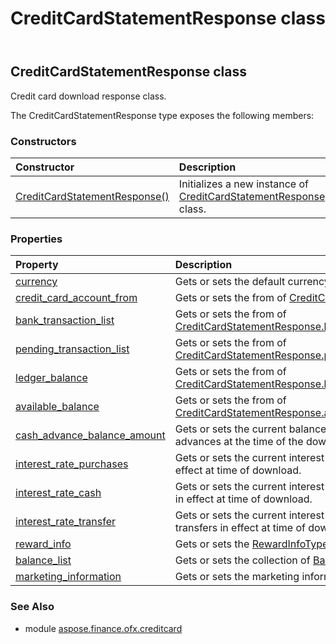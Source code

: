 ﻿---
title: CreditCardStatementResponse class
second_title: Aspose.Finance for Python via .NET API References
description: 
type: docs
weight: 70
url: /python-net/aspose.finance.ofx.creditcard/creditcardstatementresponse/
is_root: false
---

## CreditCardStatementResponse class

Credit card download response class.



The CreditCardStatementResponse type exposes the following members:

### Constructors
| Constructor | Description |
| :- | :- |
| [CreditCardStatementResponse()](/finance/python-net/aspose.finance.ofx.creditcard/creditcardstatementresponse/__init__/#) | Initializes a new instance of [CreditCardStatementResponse](/finance/python-net/aspose.finance.ofx.creditcard/creditcardstatementresponse) class. |


### Properties
| Property | Description |
| :- | :- |
| [currency](/finance/python-net/aspose.finance.ofx.creditcard/creditcardstatementresponse/currency) | Gets or sets the default currency for the statement. |
| [credit_card_account_from](/finance/python-net/aspose.finance.ofx.creditcard/creditcardstatementresponse/credit_card_account_from) | Gets or sets the from of [CreditCardAccount](/finance/python-net/aspose.finance.ofx/creditcardaccount). |
| [bank_transaction_list](/finance/python-net/aspose.finance.ofx.creditcard/creditcardstatementresponse/bank_transaction_list) | Gets or sets the from of [CreditCardStatementResponse.bank_transaction_list](/finance/python-net/aspose.finance.ofx.creditcard/creditcardstatementresponse#bank_transaction_list). |
| [pending_transaction_list](/finance/python-net/aspose.finance.ofx.creditcard/creditcardstatementresponse/pending_transaction_list) | Gets or sets the from of [CreditCardStatementResponse.pending_transaction_list](/finance/python-net/aspose.finance.ofx.creditcard/creditcardstatementresponse#pending_transaction_list). |
| [ledger_balance](/finance/python-net/aspose.finance.ofx.creditcard/creditcardstatementresponse/ledger_balance) | Gets or sets the from of [CreditCardStatementResponse.ledger_balance](/finance/python-net/aspose.finance.ofx.creditcard/creditcardstatementresponse#ledger_balance). |
| [available_balance](/finance/python-net/aspose.finance.ofx.creditcard/creditcardstatementresponse/available_balance) | Gets or sets the from of [CreditCardStatementResponse.available_balance](/finance/python-net/aspose.finance.ofx.creditcard/creditcardstatementresponse#available_balance). |
| [cash_advance_balance_amount](/finance/python-net/aspose.finance.ofx.creditcard/creditcardstatementresponse/cash_advance_balance_amount) | Gets or sets the current balance amount for cash advances at the time of the download. |
| [interest_rate_purchases](/finance/python-net/aspose.finance.ofx.creditcard/creditcardstatementresponse/interest_rate_purchases) | Gets or sets the current interest rate for purchases in effect at time of download. |
| [interest_rate_cash](/finance/python-net/aspose.finance.ofx.creditcard/creditcardstatementresponse/interest_rate_cash) | Gets or sets the current interest rate for cash advances in effect at time of download. |
| [interest_rate_transfer](/finance/python-net/aspose.finance.ofx.creditcard/creditcardstatementresponse/interest_rate_transfer) | Gets or sets the current interest rate for balance transfers in effect at time of download. |
| [reward_info](/finance/python-net/aspose.finance.ofx.creditcard/creditcardstatementresponse/reward_info) | Gets or sets the [RewardInfoType](/finance/python-net/aspose.finance.ofx/rewardinfotype). |
| [balance_list](/finance/python-net/aspose.finance.ofx.creditcard/creditcardstatementresponse/balance_list) | Gets or sets the collection of [Balance](/finance/python-net/aspose.finance.ofx/balance). |
| [marketing_information](/finance/python-net/aspose.finance.ofx.creditcard/creditcardstatementresponse/marketing_information) | Gets or sets the marketing information. |


### See Also

* module [aspose.finance.ofx.creditcard](../)
